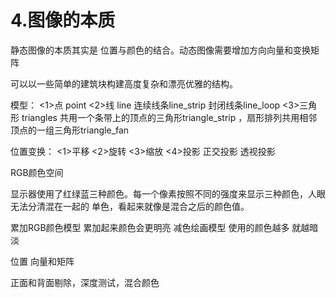 # 4.图像的本质
静态图像的本质其实是 位置与颜色的结合。动态图像需要增加方向向量和变换矩阵

可以以一些简单的建筑块构建高度复杂和漂亮优雅的结构。

模型：
<1>点 point
<2>线 line   连续线条line_strip   封闭线条line_loop
<3>三角形 triangles   共用一个条带上的顶点的三角形triangle_strip  ，扇形排列共用相邻顶点的一组三角形triangle_fan

位置变换：
<1>平移
<2>旋转
<3>缩放
<4>投影  正交投影  透视投影

RGB颜色空间

显示器使用了红绿蓝三种颜色。每一个像素按照不同的强度来显示三种颜色，人眼无法分清混在一起的 单色，看起来就像是混合之后的颜色值。

累加RGB颜色模型    累加起来颜色会更明亮
减色绘画模型           使用的颜色越多 就越暗淡


位置  向量和矩阵



正面和背面剔除，深度测试，混合颜色

